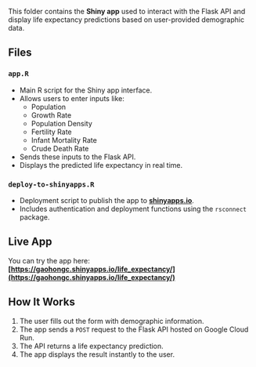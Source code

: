 This folder contains the **Shiny app** used to interact with the Flask API and display life expectancy predictions based on user-provided demographic data.

## Files

### `app.R`
- Main R script for the Shiny app interface.
- Allows users to enter inputs like:
  - Population
  - Growth Rate
  - Population Density
  - Fertility Rate
  - Infant Mortality Rate
  - Crude Death Rate
- Sends these inputs to the Flask API.
- Displays the predicted life expectancy in real time.

### `deploy-to-shinyapps.R`
- Deployment script to publish the app to **[shinyapps.io](https://www.shinyapps.io/)**.
- Includes authentication and deployment functions using the `rsconnect` package.


## Live App

You can try the app here:  
**[https://gaohongc.shinyapps.io/life_expectancy/](https://gaohongc.shinyapps.io/life_expectancy/)**


## How It Works

1. The user fills out the form with demographic information.
2. The app sends a `POST` request to the Flask API hosted on Google Cloud Run.
3. The API returns a life expectancy prediction.
4. The app displays the result instantly to the user.
